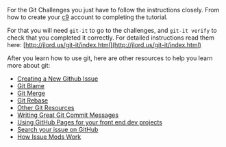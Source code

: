 For the Git Challenges you just have to follow the instructions closely. From how to create your [c9](http://c9.io/) account to completing the tutorial.

For that you will need `git-it` to go to the challenges, and `git-it verify` to check that you completed it correctly. For detailed instructions read them here: [http://jlord.us/git-it/index.html](http://jlord.us/git-it/index.html)

After you learn how to use git, here are other resources to help you learn more about git:

- [Creating a New Github Issue](Creating-a-New-Github-Issue)
- [Git Blame](Git-Blame)
- [Git Merge](git-merge)
- [Git Rebase](git-rebase)
- [Other Git Resources](Git-Resources)
- [Writing Great Git Commit Messages](Writing-great-git-commit-message)
- [Using GitHub Pages for your front end dev projects](Using-Github-Pages-for-your-front-end-development-projects)
- [Search your issue on GitHub](Searching-for-Your-Issue-on-Github)
- [How Issue Mods Work](How-GitHub-Issue-Moderators-AKA-Issue-Mods-Work)
